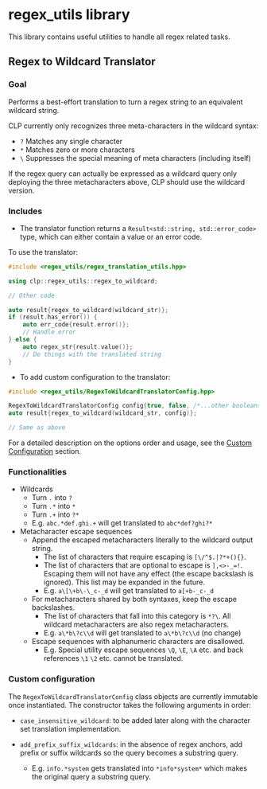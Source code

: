 # regex_utils library

This library contains useful utilities to handle all regex related tasks.

## Regex to Wildcard Translator

### Goal

Performs a best-effort translation to turn a regex string to an equivalent wildcard string.

CLP currently only recognizes three meta-characters in the wildcard syntax:

* `?` Matches any single character
* `*` Matches zero or more characters
* `\` Suppresses the special meaning of meta characters (including itself)

If the regex query can actually be expressed as a wildcard query only deploying the three
metacharacters above, CLP should use the wildcard version.

### Includes

* The translator function returns a `Result<std::string, std::error_code>` type, which can either
contain a value or an error code.

To use the translator:

```cpp
#include <regex_utils/regex_translation_utils.hpp>

using clp::regex_utils::regex_to_wildcard;

// Other code

auto result{regex_to_wildcard(wildcard_str)};
if (result.has_error()) {
    auto err_code{result.error()};
    // Handle error
} else {
    auto regex_str{result.value()};
    // Do things with the translated string
}
```

* To add custom configuration to the translator:

```cpp
#include <regex_utils/RegexToWildcardTranslatorConfig.hpp>

RegexToWildcardTranslatorConfig config{true, false, /*...other booleans*/};
auto result{regex_to_wildcard(wildcard_str, config)};

// Same as above
```

For a detailed description on the options order and usage, see the
[Custom Configuration](#custom-configuration) section.

### Functionalities

* Wildcards
  * Turn `.` into `?`
  * Turn `.*` into `*`
  * Turn `.+` into `?*`
  * E.g. `abc.*def.ghi.+` will get translated to `abc*def?ghi?*`
* Metacharacter escape sequences
  * Append the escaped metacharacters literally to the wildcard output string.
    * The list of characters that require escaping is `[\/^$.|?*+(){}`.
    * The list of characters that are optional to escape is `],<>-_=!`. Escaping them will not have
      any effect (the escape backslash is ignored). This list may be expanded in the future.
    * E.g. `a\[\+b\-\_c-_d` will get translated to `a[+b-_c-_d`
  * For metacharacters shared by both syntaxes, keep the escape backslashes.
    * The list of characters that fall into this category is `*?\`. All wildcard metacharacters are
      also regex metacharacters.
    * E.g. `a\*b\?c\\d` will get translated to `a\*b\?c\\d` (no change)
  * Escape sequences with alphanumeric characters are disallowed.
    * E.g. Special utility escape sequences `\Q`, `\E`, `\A` etc. and back references `\1` `\2` etc.
      cannot be translated.

### Custom configuration

The `RegexToWildcardTranslatorConfig` class objects are currently immutable once instantiated. The
constructor takes the following arguments in order:

* `case_insensitive_wildcard`: to be added later along with the character set translation
  implementation.

* `add_prefix_suffix_wildcards`: in the absence of regex anchors, add prefix or suffix wildcards so
  the query becomes a substring query.
  * E.g. `info.*system` gets translated into `*info*system*` which makes the original query a
    substring query.
